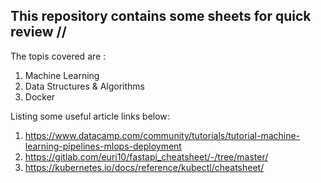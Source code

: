 ## This repository contains some sheets for quick review  //

The topis covered are :
1. Machine Learning
2. Data Structures & Algorithms
3. Docker

Listing some useful article links below:
1. https://www.datacamp.com/community/tutorials/tutorial-machine-learning-pipelines-mlops-deployment
2. https://gitlab.com/euri10/fastapi_cheatsheet/-/tree/master/
3. https://kubernetes.io/docs/reference/kubectl/cheatsheet/
